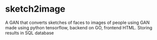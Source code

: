 # sketch2image
A GAN that converts sketches of faces to images of people using GAN made using python tensorflow, backend on GO, frontend HTML. Storing results in SQL database

